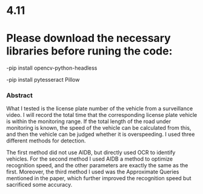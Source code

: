 # 4.11
# **Please download the necessary libraries before runing the code:**

 -pip install opencv-python-headless 
  
 -pip install pytesseract Pillow

### Abstract
What I tested is the license plate number of the vehicle from a surveillance video. I will record the total time that the corresponding license plate vehicle is within the monitoring range. If the total length of the road under monitoring is known, the speed of the vehicle can be calculated from this, and then the vehicle can be judged whether it is overspeeding. I used three different methods for detection. 

The first method did not use AIDB, but directly used OCR to identify vehicles. For the second method I used AIDB a method to optimize recognition speed, and the other parameters are exactly the same as the first. Moreover, the third method I used was the Approximate Queries mentioned in the paper, which further improved the recognition speed but sacrificed some accuracy.
